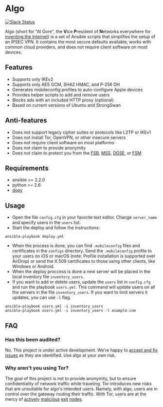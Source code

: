 # Algo

[![Slack Status](https://empireslacking.herokuapp.com/badge.svg)](https://empireslacking.herokuapp.com)

Algo (short for "Al Gore", the **V**ice **P**resident of **N**etworks everywhere for [inventing the Internet](https://www.youtube.com/watch?v=BnFJ8cHAlco)) is a set of Ansible scripts that simplifies the setup of an IPSEC VPN. It contains the most secure defaults available, works with common cloud providers, and does not require client software on most devices.

## Features

* Supports only IKEv2
* Supports only AES GCM, SHA2 HMAC, and P-256 DH
* Generates mobileconfig profiles to auto-configure Apple devices
* Provides helper scripts to add and remove users
* Blocks ads with an included HTTP proxy (optional)
* Based on current versions of Ubuntu and StrongSwan

## Anti-features

* Does not support legacy cipher suites or protocols like L2TP or IKEv1
* Does not install Tor, OpenVPN, or other insecure servers
* Does not require client software on most platforms
* Does not claim to provide anonymity
* Does not claim to protect you from the [FSB](https://en.wikipedia.org/wiki/Federal_Security_Service), [MSS](https://en.wikipedia.org/wiki/Ministry_of_State_Security_(China)), [DGSE](https://en.wikipedia.org/wiki/Directorate-General_for_External_Security), or [FSM](https://en.wikipedia.org/wiki/Flying_Spaghetti_Monster)

## Requirements

* ansible >= 2.2.0
* python >= 2.6
* [dopy](https://github.com/Wiredcraft/dopy)

## Usage

* Open the file `config.cfg` in your favorite text editor. Change `server_name` and specify users in the `users` list.
* Start the deploy and follow the instructions: 
```
ansible-playbook deploy.yml
```
* When the process is done, you can find `.mobileconfig` files and certificates in the `configs` directory. Send the `.mobileconfig` profile to your users on iOS or macOS (note: Profile installation is supported over AirDrop) or send the X.509 certificates to those using other clients, like Windows or Android.
* When the deploy proccess is done a new server will be placed in the local inventory file `inventory_users`.
* If you want to add or delete users, update the `users` list in `config.cfg` and run the playbook `users.yml`. This command will update users on all the servers in the file `inventory_users`. If you want to limit servers it updates, you can use `-l` flag.
```
ansible-playbook users.yml -i inventory_users
ansible-playbook users.yml -i inventory_users -l example.com
```

## FAQ

### Has this been audited?

No. This project is under active development. We're happy to [accept and fix issues](https://github.com/trailofbits/algo/issues) as they are identified. Use algo at your own risk.

### Why aren't you using Tor?

The goal of this project is not to provide anonymity, but to ensure confidentiality of network traffic while traveling. Tor introduces new risks that are unsuitable for algo's intended users. Namely, with algo, users are in control over the gateway routing their traffic. With Tor, users are at the mercy of [actively](https://www.securityweek2016.tu-darmstadt.de/fileadmin/user_upload/Group_securityweek2016/pets2016/10_honions-sanatinia.pdf) [malicious](https://chloe.re/2015/06/20/a-month-with-badonions/) [exit](https://community.fireeye.com/people/archit.mehta/blog/2014/11/18/onionduke-apt-malware-distributed-via-malicious-tor-exit-node) [nodes](https://www.wired.com/2010/06/wikileaks-documents/).
